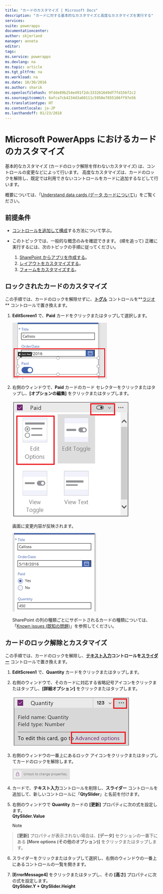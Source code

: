 ```yaml
---
title: "カードのカスタマイズ | Microsoft Docs"
description: "カードに対する基本的なカスタマイズと高度なカスタマイズを実行する"
services: 
suite: powerapps
documentationcenter: 
author: skjerland
manager: anneta
editor: 
tags: 
ms.service: powerapps
ms.devlang: na
ms.topic: article
ms.tgt_pltfrm: na
ms.workload: na
ms.date: 10/30/2016
ms.author: sharik
ms.openlocfilehash: 9fdde89b254e491f2dc333261649df7fd156f2c2
ms.sourcegitcommit: 6afca7cb4234d3a60111c5950e7855106ff97e56
ms.translationtype: HT
ms.contentlocale: ja-JP
ms.lasthandoff: 01/23/2018
---
```

# <a name="customize-a-card-in-microsoft-powerapps"></a>Microsoft PowerApps におけるカードのカスタマイズ
基本的なカスタマイズ (カードのロック解除を伴わないカスタマイズ) は、コントロールの変更などによって行います。 高度なカスタマイズは、カードのロックを解除し、既定では利用できないコントロールをカードに追加するなどして行います。

概要については、「[Understand data cards (データ カードについて)](working-with-cards.md)」をご覧ください。

## <a name="prerequisites"></a>前提条件

* [コントロールを追加して構成](add-configure-controls.md)する方法について学ぶ。
* このトピックでは、一般的な概念のみを確認できます。 (順を追って) 正確に実行するには、次のトピックの手順に従ってください。

  1. [SharePoint からアプリを作成する](app-from-sharepoint.md)。
  2. [レイアウトをカスタマイズする](customize-layout-sharepoint.md)。
  3. [フォームをカスタマイズする](customize-forms-sharepoint.md)。

## <a name="customize-a-locked-card"></a>ロックされたカードのカスタマイズ
この手順では、カードのロックを解除せずに、**[トグル](controls/control-toggle.md)** コントロールを**[ラジオ](controls/control-radio.md)** コントロールで置き換えます。

1. **EditScreen1** で、**Paid** カードをクリックまたはタップして選択します。

    ![](./media/customize-card/select-paid-card.png)

2. 右側のウィンドウで、**Paid** カードのカード セレクターをクリックまたはタップし、**[オプションの編集]** をクリックまたはタップします。

    ![](./media/customize-card/select-toggle-paid.png)

    画面に変更内容が反映されます。

    ![](./media/customize-card/display-radio.png)
   
    SharePoint の列の種類ごとにサポートされるカードの種類については、「[Known issues (既知の問題)](connections/connection-sharepoint-online.md#known-issues)」を参照してください。

## <a name="unlock-and-customize-a-card"></a>カードのロック解除とカスタマイズ
この手順では、カードのロックを解除し、**[テキスト入力](controls/control-text-input.md)**コントロールを**[スライダー](controls/control-slider.md)** コントロールで置き換えます。

1. **EditScreen1** で、**Quantity** カードをクリックまたはタップします。

2. 右側のウィンドウで、そのカードに対応する省略記号アイコンをクリックまたはタップし、**[詳細オプション]** をクリックまたはタップします。

    ![詳細オプションを開く](./media/customize-card/advanced-options.png)
3. 右側のウィンドウの一番上にあるロック アイコンをクリックまたはタップしてカードのロックを解除します。

    ![カードのロックを解除](./media/customize-card/unlock-card.png)
4. カードで、**テキスト入力**コントロールを削除し、**スライダー** コントロールを追加して、新しいコントロールに「**QtySlider**」と名前を付けます。

5. 右側のウィンドウで **Quantity** カードの **[更新]** プロパティに次の式を設定します。<br>
   **QtySlider.Value**

   > [!NOTE]
> **[更新]** プロパティが表示されない場合は、**[データ]** セクションの一番下にある **[More options (その他のオプション)]** をクリックまたはタップします。


6. スライダーをクリックまたはタップして選択し、右側のウィンドウの一番上にあるコントロールの一覧を開きます。

7. **[ErrorMessage4]** をクリックまたはタップし、その **[高さ]** プロパティに次の式を設定します。<br>
   **QtySlider.Y + QtySlider.Height**
